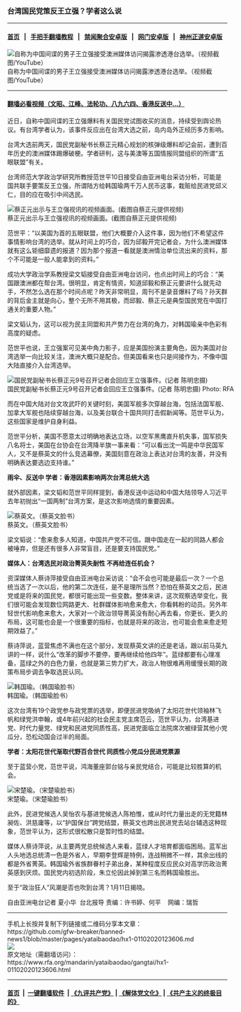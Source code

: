 ### 台湾国民党策反王立强？学者这么说
------------------------

#### [首页](https://github.com/gfw-breaker/banned-news1/blob/master/README.md) &nbsp;&nbsp;|&nbsp;&nbsp; [手把手翻墙教程](https://github.com/gfw-breaker/guides/wiki) &nbsp;&nbsp;|&nbsp;&nbsp; [禁闻聚合安卓版](https://github.com/gfw-breaker/bn-android) &nbsp;&nbsp;|&nbsp;&nbsp; [网门安卓版](https://github.com/oGate2/oGate) &nbsp;&nbsp;|&nbsp;&nbsp; [神州正道安卓版](https://github.com/SzzdOgate/update) 



<div id="headerimg">
 <img alt="自称为中国间谍的男子王立强接受澳洲媒体访问揭露渗透港台选举。（视频截图/YouTube）" src="https://www.rfa.org/mandarin/yataibaodao/gangtai/hx1-01102020123606.html/51399887_303.jpg/@@images/1764d11b-5bec-4d35-938a-50b26f3f2c6e.jpeg" title="自称为中国间谍的男子王立强接受澳洲媒体访问揭露渗透港台选举。（视频截图/YouTube）"/>
 <div id="headerimgcontents">
  <div id="headerimgcaption">
   <span>
    自称为中国间谍的男子王立强接受澳洲媒体访问揭露渗透港台选举。（视频截图/YouTube）
   </span>
   <!-- zoomattribute -->
  </div>
  <!-- headerimgcaption -->
 </div>
 <!-- headerimagecontents -->
</div>

<hr/>


#### [翻墙必看视频（文昭、江峰、法轮功、八九六四、香港反送中...）](https://github.com/gfw-breaker/banned-news1/blob/master/pages/link3.md)

<div id="storytext">
 <div>
  <div class="slot_header">
  </div>
 </div>
 <p>
 </p>
 <p>
  近日，自称中国间谍的王立强爆料有关国民党试图收买的消息，持续受到舆论热议。有台湾学者认为，该事件反应出在台湾大选之前，岛内岛外正经历多方影响。
 </p>
 <p>
  台湾大选前两天，国民党副秘书长蔡正元精心规划的核弹级爆料却记会前，遭到百年历史的澳洲媒体踢爆破梗。学者研判，这与美澳等五国情报同盟组织的所谓“五眼联盟”有关。
 </p>
 <p>
 </p>
 <p>
 </p>
 <p>
  台湾师范大学政治学研究所教授范世平10日接受自由亚洲电台采访分析，可能是国共联手要策反王立强，所谓陆方给韩国瑜两千万人民币这事，栽赃给民进党邱义仁，目的应在吸引中间选民。
 </p>
 <p>
 </p>
 <p>
  <div class="image-inline captioned" style="width:804px;">
   <div style="width:804px;">
    <img alt="蔡正元出示与王立强视讯的视频画面。(截图自蔡正元提供视频)" src="https://www.rfa.org/mandarin/yataibaodao/gangtai/hx1-01102020123606.html/4e8c.jpg" title="蔡正元出示与王立强视讯的视频画面。(截图自蔡正元提供视频)"/>
   </div>
   <div class="image-caption">
    <span style="width:804px;">
     蔡正元出示与王立强视讯的视频画面。(截图自蔡正元提供视频)
    </span>
    <span class="copyright">
    </span>
   </div>
  </div>
 </p>
 <p>
  范世平：“以美国为首的五眼联盟，他们大概要介入这件事，因为他们不希望这件事情影响台湾的选举。就从时间上的巧合，因为邱毅开完记者会，为什么澳洲媒体就有这么钜细靡遗的报道？因为那个报道一看就是澳洲情治单位流出来的资料，那个不可能是一般人能拿到的资料。”
 </p>
 <p>
  成功大学政治学系教授梁文韬接受自由亚洲电台访问，也点出时间上的巧合：“美国跟澳洲都在帮台湾。很明显，肯定有情资，知道邱毅和蔡正元要讲什么就先动手，不然怎么选在那个时间点呢？昨天非常明显，周刊不是录音爆料了吗？孙天群的背后金主就是向心，整个无所不用其极，而邱毅、蔡正元是典型国民党在中国打通关的重要人物。”
 </p>
 <p>
  梁文韬认为，这可以视为民主同盟和共产势力在台湾的角力，对韩国瑜亲中色彩有高度的疑虑。
 </p>
 <p>
  范世平也说，王立强案可见美中角力影子，应是美国扮演主要角色，因为美国对台湾选举一向比较关注，澳洲大概只是配合。但美国看来也只是间接作为，不像中国大陆直接介入台湾选举。
 </p>
 <p>
 </p>
 <p>
  <div class="image-inline captioned" style="width:622px;">
   <div style="width:622px;">
    <img alt="国民党副秘书长蔡正元9号召开记者会回应王立强事件。(记者 陈明忠摄)" src="https://www.rfa.org/mandarin/yataibaodao/gangtai/hx1-01102020123606.html/4e09.jpg" title="国民党副秘书长蔡正元9号召开记者会回应王立强事件。(记者 陈明忠摄)"/>
   </div>
   <div class="image-caption">
    <span style="width:622px;">
     国民党副秘书长蔡正元9号召开记者会回应王立强事件。(记者 陈明忠摄)
    </span>
    <span class="copyright">
     Photo: RFA
    </span>
   </div>
  </div>
 </p>
 <p>
  而在中国大陆对台文攻武吓的关键时刻，美国军舰多次穿越台海，包括法国军舰、加拿大军舰也陆续穿越台海，以及美台联合十国共同打击假新闻等。范世平认为，这些国家是维护自身利益。
 </p>
 <p>
  范世平分析，美国不愿意太过明确地表达立场，以空军黑鹰直升机失事，国军损失八名将士，美国在台协会在台湾降半旗一事来看：“可以看出沈一鸣是中华民国军人，又不是蔡英文的什么竞选幕僚，美国刻意在政治上表达对台湾的友善，并没有明确表达要选边支持谁。”
 </p>
 <p>
  <b>
   雨伞、反送中 学者：香港因素影响两次台湾总统大选
  </b>
 </p>
 <p>
  就外部因素，梁文韬和范世平同样提到，香港反送中运动和中国大陆领导人习近平去年初抛出“一国两制”台湾方案，是这次影响选情的重要因素。
 </p>
 <p>
 </p>
 <p>
  <div class="image-inline captioned" style="width:929px;">
   <div style="width:929px;">
    <img alt="蔡英文。（蔡英文脸书）" src="https://www.rfa.org/mandarin/yataibaodao/gangtai/hx1-01102020123606.html/4e8c1.jpg" title="蔡英文。（蔡英文脸书）"/>
   </div>
   <div class="image-caption">
    <span style="width:929px;">
     蔡英文。（蔡英文脸书）
    </span>
    <span class="copyright">
    </span>
   </div>
  </div>
 </p>
 <p>
  梁文韬说：“愈来愈多人知道，中国共产党不可信。跟中国走在一起的同路人都会被唾弃，但是还有很多人非常盲目，还是要支持国民党。”
 </p>
 <p>
  <b>
   媒体人：台湾选民对政治菁英失耐性 不再给连任机会？
  </b>
 </p>
 <p>
  资深媒体人蔡诗萍接受自由亚洲电台采访说：“会不会也可能是最后一次？一个总统当选了一次以后，他的第二次连任，是不是理所当然？恐怕在蔡英文之后，民进党或是将来的国民党，都很可能出现一些变数。整体来讲，这次观察选举变化，我们很可能会发现数位网路更大、社群媒体影响愈来愈大，你看韩粉的动员。另外年轻世代影响愈来愈大，大家对一个政治领导菁英没有耐心再去看，你更长、更久的布局，这可能也会是一个很重要的指标，也就是将来的政治，也可能会愈来愈走短期效益了。”
 </p>
 <p>
  蔡诗萍说，蓝营焦虑不满也在这个部分，发现蔡英文讲的还是老话，跟以前马英九讲的一样，说什么“改革的脚步不要停，要再继续给他四年”。蓝绿都要有心理准备，蓝绿之外的白色力量，也就是第三势力扩大，政治人物很难再用缓慢长期的政策布局步调去争取选民认同。
 </p>
 <p>
 </p>
 <p>
  <div class="image-inline captioned" style="width:901px;">
   <div style="width:901px;">
    <img alt="韩国瑜。（韩国瑜脸书）" src="https://www.rfa.org/mandarin/yataibaodao/gangtai/hx1-01102020123606.html/4e094e09.jpg" title="韩国瑜。（韩国瑜脸书）"/>
   </div>
   <div class="image-caption">
    <span style="width:901px;">
     韩国瑜。（韩国瑜脸书）
    </span>
    <span class="copyright">
    </span>
   </div>
  </div>
 </p>
 <p>
  这次台湾有19个政党参与政党票的选举，即便民进党吸纳了太阳花世代领袖林飞帆和绿党洪申翰，或4年前兴起的社会民主党主席范云，范世平认为，台湾基进党、时代力量党、绿党和民进党同质性高，民进党面临立法院席次被绿营其他小党瓜分，恐松动国会过半的局面。
 </p>
 <p>
  <b>
   学者：太阳花世代渐取代野百合世代 同质性小党瓜分民进党票源
  </b>
 </p>
 <p>
  至于蓝营小党，范世平说，鸿海董座郭台铭与亲民党结合，可能是比较胜算的机会。
 </p>
 <p>
 </p>
 <p>
  <div class="image-inline captioned" style="width:1979px;">
   <div style="width:1979px;">
    <img alt="宋楚瑜。（宋楚瑜脸书）" src="https://www.rfa.org/mandarin/yataibaodao/gangtai/hx1-01102020123606.html/56db.png" title="宋楚瑜。（宋楚瑜脸书）"/>
   </div>
   <div class="image-caption">
    <span style="width:1979px;">
     宋楚瑜。（宋楚瑜脸书）
    </span>
    <span class="copyright">
    </span>
   </div>
  </div>
 </p>
 <p>
  此外，民进党候选人吴怡农与基进党候选人陈柏惟，或从时代力量出走的无党籍林昶佐、洪慈庸等，以“护国保台”跨党结盟，蔡英文也跨出民进党去站台辅选这种现象，范世平认为，这形式很松散只是暂时性的结盟。
 </p>
 <p>
  媒体人蔡诗萍说，从主要两党总统候选人来看，蓝绿人才培育都面临困局。蓝军出人头地选总统清一色是外省人，早期李登辉是特例，连战稍微不一样，其余出线的都是外省菁英。韩国瑜外省族群眷村子弟出身，某种程度反应民众对高学历政治菁英感到厌烦。国民党内初选阶段，朱立伦因此掉到第三名而韩国瑜胜出。
 </p>
 <p>
  至于“政治狂人”风潮是否也吹到台湾？1月11日揭晓。
 </p>
 <p>
 </p>
 <p>
  自由亚洲电台记者 夏小华  台北报导 责编：许书婷、何平    网编：瑞哲
 </p>
</div>

<hr/>
手机上长按并复制下列链接或二维码分享本文章：<br/>
https://github.com/gfw-breaker/banned-news1/blob/master/pages/yataibaodao/hx1-01102020123606.md <br/>
<a href='https://github.com/gfw-breaker/banned-news1/blob/master/pages/yataibaodao/hx1-01102020123606.md'><img src='https://github.com/gfw-breaker/banned-news1/blob/master/pages/yataibaodao/hx1-01102020123606.md.png'/></a> <br/>
原文地址（需翻墙访问）：https://www.rfa.org/mandarin/yataibaodao/gangtai/hx1-01102020123606.html


------------------------
#### [首页](https://github.com/gfw-breaker/banned-news1/blob/master/README.md) &nbsp;|&nbsp; [一键翻墙软件](https://github.com/gfw-breaker/nogfw/blob/master/README.md) &nbsp;| [《九评共产党》](https://github.com/gfw-breaker/9ping.md/blob/master/README.md#九评之一评共产党是什么) | [《解体党文化》](https://github.com/gfw-breaker/jtdwh.md/blob/master/README.md) | [《共产主义的终极目的》](https://github.com/gfw-breaker/gczydzjmd.md/blob/master/README.md)


<img src='http://gfw-breaker.win/banned-news/pages/yataibaodao/hx1-01102020123606.md' width='0px' height='0px'/>